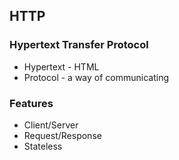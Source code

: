 ## HTTP

### Hypertext Transfer Protocol

* Hypertext - HTML
* Protocol - a way of communicating

### Features

* Client/Server
* Request/Response
* Stateless
